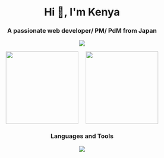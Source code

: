 <h1 align="center">Hi 👋, I'm Kenya</h1>
<h3 align="center">A passionate web developer/ PM/ PdM from Japan</h3>

<p align="center">
  <img src="https://github-profile-summary-cards.vercel.app/api/cards/profile-details?username=kenya6565&theme=gruvbox" />
</p>

<p align="center" style="display: flex; justify-content: center; align-items: center; gap: 20px;">
  <img src="https://github-readme-stats.vercel.app/api?username=kenya6565&show_icons=true&theme=gruvbox" style="height: 195px;" />
  <img src="https://github-readme-stats.vercel.app/api/top-langs/?username=kenya6565&theme=gruvbox&layout=compact&langs_count=10" style="height: 195px;" />
</p>

<h3 align="center">Languages and Tools</h3>

<p align="center">
  <img src="https://skillicons.dev/icons?i=linux,vim,js,html,css,bootstrap,react,ts,nextjs,php,laravel,ruby,rails,python,go,docker,terraform,graphql,postman,mysql,postgresql,aws,gcp,git,github,githubactions,vercel,vscode,idea" />
</p>
